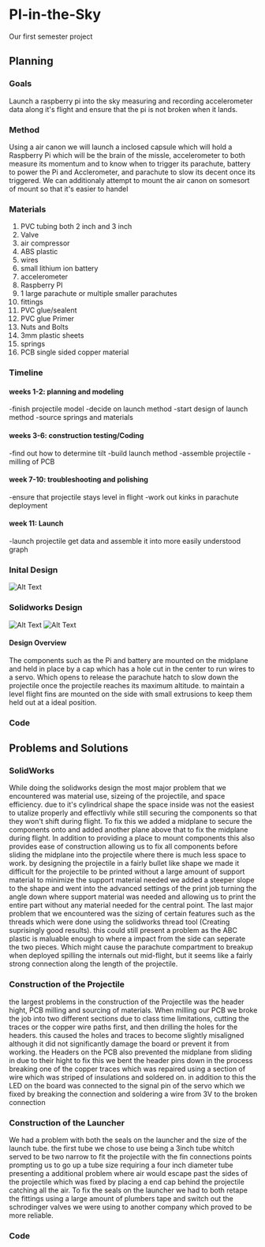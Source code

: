 # PI-in-the-Sky
Our first semester project
## Planning
### Goals
Launch a raspberry pi into the sky measuring and recording accelerometer data along it's flight and ensure that the pi is not broken when it lands.
### Method
Using a air canon we will launch a inclosed capsule which will hold a Raspberry Pi which will be the brain of the missle, accelerometer to both measure its momentum and to know when to trigger its parachute, battery to power the Pi and Acclerometer, and parachute to slow its decent once its triggered. We can additionaly attempt to mount the air canon on somesort of mount so that it's easier to handel
### Materials
1. PVC tubing both 2 inch and 3 inch
2. Valve
3. air compressor
5. ABS plastic
6. wires
7. small lithium ion battery
8. accelerometer
9. Raspberry PI
10. 1 large parachute or multiple smaller parachutes
11. fittings
12. PVC glue/sealent
13. PVC glue Primer
14. Nuts and Bolts
15. 3mm plastic sheets
16. springs
17. PCB single sided copper material
### Timeline
#### weeks 1-2: planning and modeling
-finish projectile model
-decide on launch method
-start design of launch method
-source springs and materials
#### weeks 3-6: construction testing/Coding
-find out how to determine tilt
-build launch method
-assemble projectile
-milling of PCB
#### week 7-10: troubleshooting and polishing
-ensure that projectile stays level in flight
-work out kinks in parachute deployment
#### week 11: Launch
-launch projectile get data and assemble it into more easily understood graph
### Inital Design
![Alt Text](https://github.com/pgunn78/PI-in-the-Sky/blob/master/IMG-0793.jpg)
### Solidworks Design
![Alt Text](https://github.com/pgunn78/PI-in-the-Sky/blob/master/Complete%20and%20Stabalized.PNG)
![Alt Text](https://github.com/pgunn78/PI-in-the-Sky/blob/master/complete%20section%20view.PNG)
#### Design Overview
The components such as the Pi and battery are mounted on the midplane and held in place by a cap which has a hole cut in the center to run wires to a servo. Which opens to release the parachute hatch to slow down the projectile once the projectile reaches its maximum altitude. to maintain a level flight fins are mounted on the side with small extrusions to keep them held out at a ideal position.
### Code 

## Problems and Solutions
### SolidWorks
While doing the solidworks design the most major problem that we encountered was material use, sizeing of the projectile, and space efficiency. due to it's cylindrical shape the space inside was not the easiest to utalize properly and effectlivly while still securing the components so that they won't shift during flight. To fix this we added a midplane to secure the components onto and added another plane above that to fix the midplane during flight. In addition to providing a place to mount components this also provides ease of construction allowing us to fix all components before sliding the midplane into the projectile where there is much less space to work. by designing the projectile in a fairly bullet like shape we made it difficult for the projectile to be printed without a large amount of support material to minimize the support material needed we added a steeper slope to the shape and went into the advanced settings of the print job turning the angle down where support material was needed and allowing us to print the entire part without any material needed for the central point. The last major problem that we encountered was the sizing of certain features such as the threads which were done using the solidworks thread tool (Creating suprisingly good results). this could still present a problem as the ABC plastic is maluable enough to where a impact from the side can seperate the two pieces. Which might cause the parachute compartment to breakup when deployed spilling the internals out mid-flight, but it seems like a fairly strong connection along the length of the projectile.
### Construction of the Projectile
the largest problems in the construction of the Projectile was the header hight, PCB milling and sourcing of materials. When milling our PCB we broke the job into two different sections due to class time limitations, cutting the traces or the copper wire paths first, and then drilling the holes for the headers. this caused the holes and traces to become slightly misaligned although it did not significantly damage the board or prevent it from working. the Headers on the PCB also prevented the midplane from sliding in due to their hight to fix this we bent the header pins down in the process breaking one of the copper traces which was repaired using a section of wire which was striped of insulations and soldered on. in addition to this the LED on the board was connected to the signal pin of the servo which we fixed by breaking the connection and soldering a wire from 3V to the broken connection
### Construction of the Launcher
We had a problem with both the seals on the launcher and the size of the launch tube. the first tube we chose to use being a 3inch tube whitch served to be two narrow to fit the projectile with the fin connections points prompting us to go up a tube size requiring a four inch diameter tube presenting a additional problem where air would escape past the sides of the projectile which was fixed by placing a end cap behind the projectile catching all the air. To fix the seals on the launcher we had to both retape the fittings using a large amount of plumbers tape and switch out the schrodinger valves we were using to another company which proved to be more reliable.
### Code
